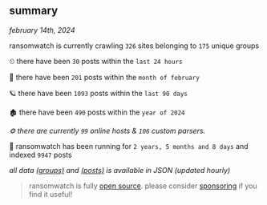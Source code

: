 
## summary
_february 14th, 2024_

ransomwatch is currently crawling `326` sites belonging to `175` unique groups

⏲ there have been `30` posts within the `last 24 hours`

🦈 there have been `201` posts within the `month of february`

🪐 there have been `1093` posts within the `last 90 days`

🏚 there have been `490` posts within the `year of 2024`

_⚙️ there are currently `99` online hosts & `106` custom parsers._

🦕 ransomwatch has been running for `2 years, 5 months and 8 days` and indexed `9947` posts

_all data  [(groups)](http://ransomwhat.telemetry.ltd/groups) and [(posts)](http://ransomwhat.telemetry.ltd/posts) is available in JSON (updated hourly)_

> ransomwatch is fully [open source](https://github.com/joshhighet/ransomwatch#ransomwatch--). please consider [sponsoring](https://github.com/sponsors/joshhighet) if you find it useful!
